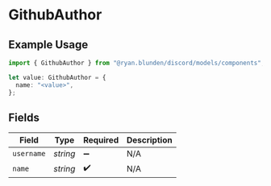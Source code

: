 # GithubAuthor

## Example Usage

```typescript
import { GithubAuthor } from "@ryan.blunden/discord/models/components";

let value: GithubAuthor = {
  name: "<value>",
};
```

## Fields

| Field              | Type               | Required           | Description        |
| ------------------ | ------------------ | ------------------ | ------------------ |
| `username`         | *string*           | :heavy_minus_sign: | N/A                |
| `name`             | *string*           | :heavy_check_mark: | N/A                |